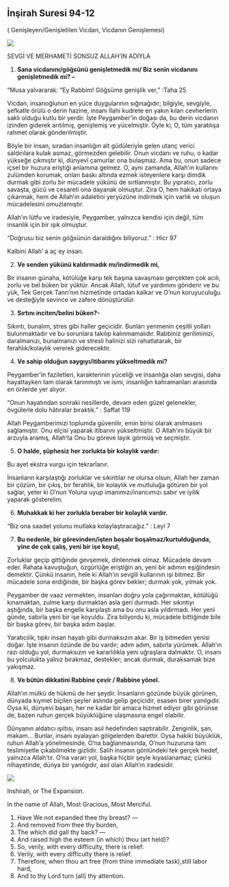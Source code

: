 
## İnşirah Suresi 94-12

( Genişleyen/Genişletilen Vicdan, Vicdanın Genişlemesi)  
  

![](https://toygarpar.wordpress.com/wp-content/uploads/2023/10/sultanahmet-1.jpg?w=1024)

SEVGİ VE MERHAMETİ SONSUZ ALLAH’IN ADIYLA

1. **Sana vicdanını/göğsünü genişletmedik mi/ Biz senin vicdanını genişletmedik mi? –**

“Musa yalvararak: “Ey Rabbim! Göğsüme genişlik ver,” :Taha 25

Vicdan, insanoğlunun en yüce duygularının sığınağıdır; bilgiyle, sevgiyle, şefkatle örülü o derin hazine, insanı İlahi kudrete en yakın kılan cevherlerin saklı olduğu kutlu bir yerdir. İşte Peygamber’in doğası da, bu derin vicdanın izinden giderek arıtılmış, genişlemiş ve yücelmiştir. Öyle ki, O, tüm yaratılışa rahmet olarak gönderilmiştir.

Böyle bir insan, sıradan insanlığın alt güdüleriyle gelen utanç verici saldırılara kulak asmaz, görmezden gelebilir. Onun vicdanı ve ruhu, o kadar yükseğe çıkmıştır ki, dünyevi çamurlar ona bulaşmaz. Ama bu, onun sadece içsel bir huzura eriştiği anlamına gelmez. O, aynı zamanda, Allah’ın kullarını zulümden korumak, onları baskı altında ezmek isteyenlere karşı dimdik durmak gibi zorlu bir mücadele yükünü de sırtlanmıştır. Bu yıpratıcı, zorlu savaşta, gücü ve cesareti ona dayanak olmuştur. Zira O, hem hakikati ortaya çıkarmak, hem de Allah’ın adaletini yeryüzüne indirmek için varlık ve oluşun mücadelesini omuzlamıştır.

Allah’ın lütfu ve iradesiyle, Peygamber, yalnızca kendisi için değil, tüm insanlık için bir ışık olmuştur.

“Doğrusu biz senin göğsünün daraldığını biliyoruz.” : Hicr 97

Kalbini Allah’ a aç ey insan.

2. **Ve senden yükünü kaldırmadık mı/indirmedik mi,**

Bir insanın günaha, kötülüğe karşı tek başına savaşması gerçekten çok acılı, zorlu ve bel büken bir yüktür. Ancak Allah, lütuf ve yardımını gönderir ve bu yük, Tek Gerçek Tanrı’nın hizmetinde ortadan kalkar ve O’nun koruyuculuğu ve desteğiyle sevince ve zafere dönüştürülür.

3. **Sırtını inciten/belini büken?-**

Sıkıntı, bunalım, stres gibi haller geçicidir. Bunları yenmenin çeşitli yolları bulunmaktadır ve bu sorunlara takılıp kalınmamalıdır. Rabbiniz geriliminizi, daralmanızı, bunalmanızı ve stresli halinizi sizi rahatlatarak, bir ferahlık/kolaylık vererek giderecektir.

4. **Ve sahip olduğun saygıyı/itibarını yükseltmedik mi?**

Peygamber’in faziletleri, karakterinin yüceliği ve insanlığa olan sevgisi, daha hayattayken tam olarak tanınmıştı ve ismi, insanlığın kahramanları arasında en önlerde yer alıyor.

“Onun hayatından sonraki nesillerde, devam eden güzel gelenekler, övgülerle dolu hâtıralar bıraktık.” : Saffat 119

Allah Peygamberimizi toplumda güvenilir, emin birisi olarak anılmasını sağlamıştır. Onu elçisi yaparak itibarını yükseltmiştir. O Allah’ını büyük bir arzuyla aramış, Allah’ta Onu bu göreve layık görmüş ve seçmiştir.

5. **O halde, şüphesiz her zorlukta bir kolaylık vardır:**

Bu ayet ekstra vurgu için tekrarlanır.

İnsanların karşılaştığı zorluklar ve sıkıntılar ne olursa olsun, Allah her zaman bir çözüm, bir çıkış, bir ferahlık, bir kolaylık ve mutluluğa götüren bir yol sağlar, yeter ki O’nun Yoluna uyup imanımızı/inancımızı sabır ve iyilik yaparak gösterelim.

6. **Muhakkak ki her zorlukla beraber bir kolaylık vardır.**

“Biz ona saadet yolunu mutlaka kolaylaştıracağız.” : Leyl 7

7. **Bu nedenle, bir görevinden/işten boşalır boşalmaz/kurtulduğunda, yine de çok çalış, yeni bir işe koyul,**

Zorluklar geçip gittiğinde gevşemek, dinlenmek olmaz. Mücadele devam eder. Rahata kavuştuğun, özgürlüğe eriştiğin an, yeni bir adımın eşiğindesin demektir. Çünkü insanın, hele ki Allah’ın sevgili kullarının işi bitmez. Bir mücadele sona erdiğinde, bir başka görev bekler; durmak yok, yılmak yok.

Peygamber de vaaz vermekten, insanları doğru yola çağırmaktan, kötülüğü kınamaktan, zulme karşı durmaktan asla geri durmadı. Her sıkıntıyı aştığında, bir başka engelle karşılaştı ama bu onu asla yıldırmadı. Her yeni günde, sabırla yeni bir işe koyuldu. Zira biliyordu ki, mücadele bittiğinde bile bir başka görev, bir başka adım başlar.

Yaratıcılık, tıpkı insan hayatı gibi durmaksızın akar. Bir iş bitmeden yenisi doğar. İşte insanın özünde de bu vardır; adım adım, sabırla yürümek. Allah’ın razı olduğu yol, durmaksızın ve kararlılıkla yeni uğraşlara dalmaktır. O, insanı bu yolculukta yalnız bırakmaz, destekler; ancak durmak, duraksamak bize yakışmaz.

8. **Ve bütün dikkatini Rabbine çevir / Rabbine yönel.**

Allah’ın mülkü de hükmü de her şeydir. İnsanların gözünde büyük görünen, dünyada kıymet biçilen şeyler aslında gelip geçicidir, esasen birer yanılgıdır. Oysa ki, dünyevi başarı, her ne kadar bir amaca hizmet ediyor gibi görünse de, bazen ruhun gerçek büyüklüğüne ulaşmasına engel olabilir.

Dünyanın aldatıcı ışıltısı, insanı asıl hedefinden saptırabilir. Zenginlik, şan, makam… Bunlar, insanı oyalayan gölgelerden ibarettir. Oysa hakiki büyüklük, ruhun Allah’a yönelmesinde, O’na bağlanmasında, O’nun huzuruna tam teslimiyetle çıkabilmekte gizlidir. Salih insanın gönlündeki tek gerçek hedef, yalnızca Allah’tır. O’na varan yol, başka hiçbir şeyle kıyaslanamaz; çünkü nihayetinde, dünya bir yanılgıdır, asıl olan Allah’ın iradesidir.

[![](https://blogger.googleusercontent.com/img/b/R29vZ2xl/AVvXsEg9t-vnZWBRurXnjP8M0mLp_VDX5xanCwHnaW6HYnbPhkIyIwy7dyP6h0K4oUIWJrWQbHUFYeXDgZD5Ct0FHMbWWnxT1NhgrZehHWJC_RmseWOB8mxURVf8jhHR6uC6pWDMEPqq0XwuR4AkfaR-M4M8XMOKcZnEZA9amoyvqgwCTPqWJPbtLGn0tDe6vi6l/s320/div1.png)](https://www.blogger.com/blog/post/edit/5724704568349331251/3209333639355881138#)

Inshirah, or The Expansion. 

In the name of Allah, Most Gracious, Most Merciful.

1. Have We not expanded thee thy breast? —
2. And removed from thee thy burden,
3. The which did gall thy back? —
4. And raised high the esteem (in which) thou (art held)?
5. So, verily, with every difficulty, there is relief:
6. Verily, with every difficulty there is relief.
7. Therefore, when thou art free (from thine immediate task),still labor hard,
8. And to thy Lord turn (all) thy attention.